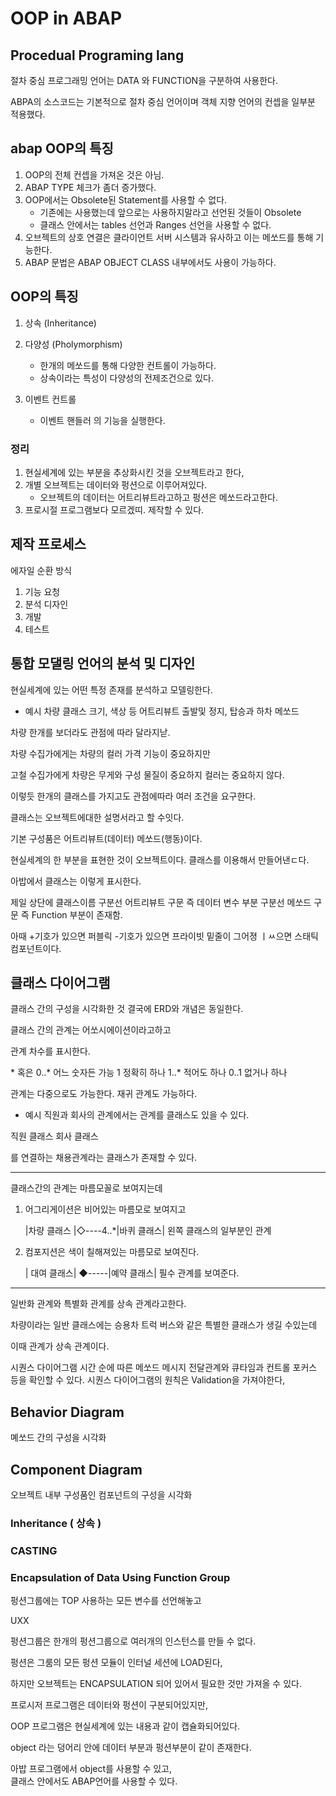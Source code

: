 # OOP in ABAP

## Procedual Programing lang

절차 중심 프로그래밍 언어는 DATA 와 FUNCTION을 구분하여 사용한다.

ABPA의 소스코드는 기본적으로 절차 중심 언어이며 객체 지향 언어의 컨셉을 일부분 적용했다.

## abap OOP의 특징

1. OOP의 전체 컨셉을 가져온 것은 아님.
2. ABAP TYPE 체크가 좀더 증가했다.
3. OOP에서는 Obsolete된 Statement를 사용할 수 없다.
    - 기존에는 사용했는데 앞으로는 사용하지말라고 선언된 것들이 Obsolete
    - 클래스 안에서는 tables 선언과 Ranges 선언을 사용할 수 없다.
4. 오브젝트의 상호 연결은 클라이언트 서버 시스템과 유사하고 이는 메쏘드를 통해 기능한다.
5. ABAP 문법은 ABAP OBJECT CLASS 내부에서도 사용이 가능하다.

## OOP의 특징
1. 상속 (Inheritance)

2. 다양성 (Pholymorphism)
    - 한개의 메쏘드를 통해 다양한 컨트롤이 가능하다.
    - 상속이라는 특성이 다양성의 전제조건으로 있다.

3. 이벤트 컨트롤
    - 이벤트 핸들러 의 기능을 실행한다.

### 정리

1. 현실세계에 있는 부분을 추상화시킨 것을 오브젝트라고 한다,
2. 개별 오브젝트는 데이터와 펑션으로 이루어져있다.
    - 오브젝트의 데이터는 어트리뷰트라고하고
                 펑션은  메쏘드라고한다.
3. 프로시절 프로그램보다 모르겠띠. 제작할 수 있다.


## 제작 프로세스
에자일 순환 방식

1. 기능 요청
2. 분석 디자인
3. 개발
4. 테스트

## 통합 모댈링 언어의 분석 및 디자인

현실세계에 있는 어떤 특정 존재를 분석하고 모델링한다.

- 예시
    차량 클래스 
        크기, 색상 등 어트리뷰트
        출발및 정지, 탑승과 하차  메쏘드

차량 한개를 보더라도 관점에 따라 달라지낟.

차량 수집가에게는 차량의 컬러 가격 기능이 중요하지만

고철 수집가에게 차량은 무게와 구성 물질이 중요하지 컬러는 중요하지 않다.

이렇듯 한개의 클래스를 가지고도 관점에따라 여러 조건을 요구한다.


클래스는 오브젝트에대한 설명서라고 할 수잇다.

기본 구성품은 어트리뷰트(데이터) 메쏘드(행동)이다.

현실세계의 한 부분을 표현한 것이 오브젝트이다.
클래스를 이용해서 만들어낸ㄷ다.


아밥에서 클래스는 이렇게 표시한다.

제일 상단에 클래스이름
구분선
어트리뷰트 구문
 즉 데이터 변수 부분
구분선
메쏘드 구문
 즉 Function 부분이 존재함.

 아때 +기호가 있으면 퍼블릭
 -기호가 있으면 프라이빗
 밑줄이 그어졍 ㅣㅆ으면 스태틱 컴포넌트이다.



## 클래스 다이어그램
 클래스 간의 구성을 시각화한 것
결국에 ERD와 개념은 동일한다.

클래스 간의 관계는 어쏘시에이션이라고하고

관계 차수를 표시한다.

\* 혹은 0..* 어느 숫자든 가능
1 정확히 하나
1..* 적어도 하나
0..1 없거나 하나

관계는 다중으로도 가능한다.
재귀 관계도 가능하다.

- 예시
직원과 회사의 관계에서는 관계를 클래스도 있을 수 있다.

직원 클래스
회사 클래스

를 연결하는 채용관계라는 클래스가 존재할 수 있다.

---

클래스간의 관계는 마름모꼴로 보여지는데

1. 어그리게이션은 비어있는 마름모로 보여지고

    \|차량 클래스 \|◇----4..*\|바퀴 클래스\|
    왼쪽 클래스의 일부분인 관계

2. 컴포지션은 색이 칠해져있는 마름모로 보여진다.

    \| 대여 클래스\| ◆-----\|예약 클래스\|
    필수 관계를 보여준다.

---
일반화 관계와 특별화 관계를 상속 관계라고한다.

차량이라는 일반 클래스에는 승용차 트럭 버스와 같은 특별한 클래스가 생길 수있는데

이때 관계가 상속 관계이다.

시퀀스 다이어그램
    시간 순에 따른 메쏘드 메시지 전달관계와 큐타임과 컨트롤 포커스 등을 확인할 수 있다.
    시퀀스 다이어그램의 원칙은 Validation을 가져야한다,


## Behavior Diagram
몌쏘드 간의 구성을 시각화
## Component Diagram
 오브젝트 내부 구성품인 컴포넌트의 구성을 시각화





### Inheritance ( 상속 )


### CASTING














### Encapsulation of Data Using Function Group

펑션그룹에는
TOP 사용하는 모든 변수를 선언해놓고

UXX

펑션그룹은 한개의 펑션그룹으로 여러개의 인스턴스를 만들 수 없다.

펑션은 그룸의 모든 펑션 모듈이 인터널 세션에 LOAD된다,

하지만 오브젝트는 ENCAPSULATION 되어 있어서 필요한 것만 가져올 수 있다.

프로시저 프로그램은 데이터와 펑션이 구분되어있지만,

OOP 프로그램은 현실세계에 있는 내용과 같이 캡슐화되어있다.

object 라는 덩어리 안에 데이터 부분과 펑션부분이 같이 존재한다.


아밥 프로그램에서 object를 사용할 수 있고,  
 클래스 안에서도 ABAP언어를 사용할 수 있다.

 #### 
